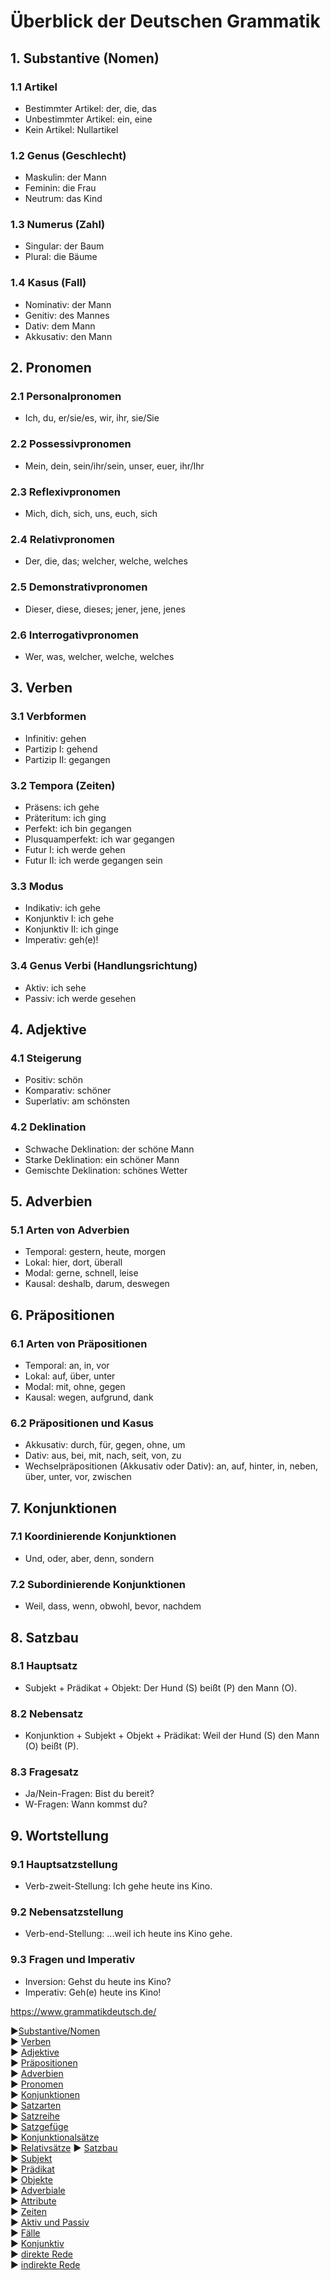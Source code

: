 



# Überblick der Deutschen Grammatik

## 1. Substantive (Nomen)
### 1.1 Artikel
- Bestimmter Artikel: der, die, das
- Unbestimmter Artikel: ein, eine
- Kein Artikel: Nullartikel

### 1.2 Genus (Geschlecht)
- Maskulin: der Mann
- Feminin: die Frau
- Neutrum: das Kind

### 1.3 Numerus (Zahl)
- Singular: der Baum
- Plural: die Bäume

### 1.4 Kasus (Fall)
- Nominativ: der Mann
- Genitiv: des Mannes
- Dativ: dem Mann
- Akkusativ: den Mann

## 2. Pronomen
### 2.1 Personalpronomen
- Ich, du, er/sie/es, wir, ihr, sie/Sie

### 2.2 Possessivpronomen
- Mein, dein, sein/ihr/sein, unser, euer, ihr/Ihr

### 2.3 Reflexivpronomen
- Mich, dich, sich, uns, euch, sich

### 2.4 Relativpronomen
- Der, die, das; welcher, welche, welches

### 2.5 Demonstrativpronomen
- Dieser, diese, dieses; jener, jene, jenes

### 2.6 Interrogativpronomen
- Wer, was, welcher, welche, welches

## 3. Verben
### 3.1 Verbformen
- Infinitiv: gehen
- Partizip I: gehend
- Partizip II: gegangen

### 3.2 Tempora (Zeiten)
- Präsens: ich gehe
- Präteritum: ich ging
- Perfekt: ich bin gegangen
- Plusquamperfekt: ich war gegangen
- Futur I: ich werde gehen
- Futur II: ich werde gegangen sein

### 3.3 Modus
- Indikativ: ich gehe
- Konjunktiv I: ich gehe
- Konjunktiv II: ich ginge
- Imperativ: geh(e)!

### 3.4 Genus Verbi (Handlungsrichtung)
- Aktiv: ich sehe
- Passiv: ich werde gesehen

## 4. Adjektive
### 4.1 Steigerung
- Positiv: schön
- Komparativ: schöner
- Superlativ: am schönsten

### 4.2 Deklination
- Schwache Deklination: der schöne Mann
- Starke Deklination: ein schöner Mann
- Gemischte Deklination: schönes Wetter

## 5. Adverbien
### 5.1 Arten von Adverbien
- Temporal: gestern, heute, morgen
- Lokal: hier, dort, überall
- Modal: gerne, schnell, leise
- Kausal: deshalb, darum, deswegen

## 6. Präpositionen
### 6.1 Arten von Präpositionen
- Temporal: an, in, vor
- Lokal: auf, über, unter
- Modal: mit, ohne, gegen
- Kausal: wegen, aufgrund, dank

### 6.2 Präpositionen und Kasus
- Akkusativ: durch, für, gegen, ohne, um
- Dativ: aus, bei, mit, nach, seit, von, zu
- Wechselpräpositionen (Akkusativ oder Dativ): an, auf, hinter, in, neben, über, unter, vor, zwischen

## 7. Konjunktionen
### 7.1 Koordinierende Konjunktionen
- Und, oder, aber, denn, sondern

### 7.2 Subordinierende Konjunktionen
- Weil, dass, wenn, obwohl, bevor, nachdem

## 8. Satzbau
### 8.1 Hauptsatz
- Subjekt + Prädikat + Objekt: Der Hund (S) beißt (P) den Mann (O).

### 8.2 Nebensatz
- Konjunktion + Subjekt + Objekt + Prädikat: Weil der Hund (S) den Mann (O) beißt (P).

### 8.3 Fragesatz
- Ja/Nein-Fragen: Bist du bereit?
- W-Fragen: Wann kommst du?

## 9. Wortstellung
### 9.1 Hauptsatzstellung
- Verb-zweit-Stellung: Ich gehe heute ins Kino.

### 9.2 Nebensatzstellung
- Verb-end-Stellung: ...weil ich heute ins Kino gehe.

### 9.3 Fragen und Imperativ
- Inversion: Gehst du heute ins Kino?
- Imperativ: Geh(e) heute ins Kino!


https://www.grammatikdeutsch.de/

►[Substantive/Nomen](https://www.grammatikdeutsch.de/html/nomen-substantive.html)  
► [Verben](https://www.grammatikdeutsch.de/html/verben.html)  
► [Adjektive](https://www.grammatikdeutsch.de/html/adjektive.html)  
► [Präpositionen](https://www.grammatikdeutsch.de/html/prapositionen.html)  
► [Adverbien](https://www.grammatikdeutsch.de/html/adverbien.html)  
► [Pronomen](https://www.grammatikdeutsch.de/html/pronomen.html)  
► [Konjunktionen](https://www.grammatikdeutsch.de/html/konjunktionen.html)  
► [Satzarten](https://www.grammatikdeutsch.de/html/satzarten-info.html)  
► [Satzreihe](https://www.grammatikdeutsch.de/html/satzreihe-satzgefuge-info.html)  
► [Satzgefüge](https://www.grammatikdeutsch.de/html/satzreihe-satzgefuge-info.html)  
► [Konjunktionalsätze](https://www.grammatikdeutsch.de/html/konjunktionalsatze-info.html)  
► [Relativsätze](https://www.grammatikdeutsch.de/html/relativsatze-info.html)
**►** [Satzbau](https://www.grammatikdeutsch.de/html/satzbau-info.html)  
► [Subjekt](https://www.grammatikdeutsch.de/html/subjekt-pradikat-info.html)  
► [Prädikat](https://www.grammatikdeutsch.de/html/subjekt-pradikat-info.html)  
► [Objekte](https://www.grammatikdeutsch.de/html/objekte-info.html)  
► [Adverbiale](https://www.grammatikdeutsch.de/html/adverbiale-info.html)  
► [Attribute](https://www.grammatikdeutsch.de/html/attribute-info.html)  
► [Zeiten](https://www.grammatikdeutsch.de/html/zeiten-info.html)  
► [Aktiv und Passiv](https://www.grammatikdeutsch.de/html/aktiv-und-passiv-info.html)  
► [Fälle](https://www.grammatikdeutsch.de/html/falle-info.html)  
► [Konjunktiv](https://www.grammatikdeutsch.de/html/konjunktiv-info.html)  
► [direkte Rede](https://www.grammatikdeutsch.de/html/direkte-rede-info.html)  
► [indirekte Rede](https://www.grammatikdeutsch.de/html/indirekte-rede-info.html)